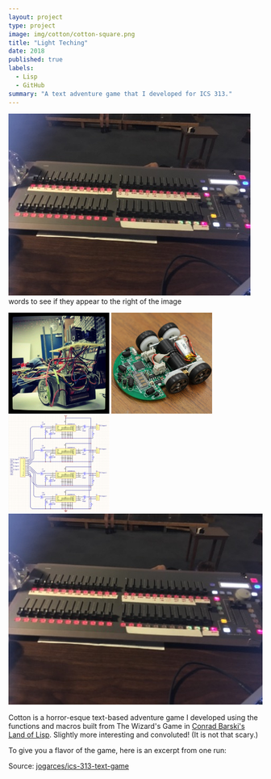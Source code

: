 ```yaml
---
layout: project
type: project
image: img/cotton/cotton-square.png
title: "Light Teching"
date: 2018
published: true
labels:
  - Lisp
  - GitHub
summary: "A text adventure game that I developed for ICS 313."
---
```


<img class="img-fluid" src="../img/lightBoard.jpg"> words to see if they appear to the right of the image 

<div class="text-center p-4">
  <img width="200px" src="../img/micromouse/micromouse-robot.png" class="img-thumbnail" >
  <img width="200px" src="../img/micromouse/micromouse-robot-2.jpg" class="img-thumbnail" >
  <img width="200px" src="../img/micromouse/micromouse-circuit.png" class="img-thumbnail" >
</div>

<div class="text-center p-4">
  <img width="700px" src="../img/lightBoard.jpg" class="img-thumbnail" >
</div>

Cotton is a horror-esque text-based adventure game I developed using the functions and macros built from The Wizard's Game in [Conrad Barski's Land of Lisp](http://landoflisp.com/). Slightly more interesting and convoluted! (It is not that scary.)

To give you a flavor of the game, here is an excerpt from one run:

Source: <a href="https://github.com/jogarces/ics-313-text-game"><i class="large github icon "></i>jogarces/ics-313-text-game</a>

